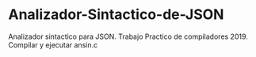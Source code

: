 # Analizador-Sintactico-de-JSON
Analizador sintactico para JSON.
Trabajo Practico de compiladores 2019. Compilar y ejecutar ansin.c
